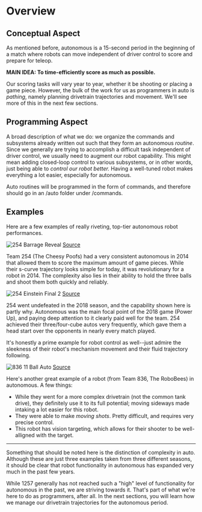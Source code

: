 # Overview

## Conceptual Aspect

As mentioned before, autonomous is a 15-second period in the beginning of a match where robots can move independent of driver control to score and prepare for teleop.

**MAIN IDEA: To time-efficiently score as much as possible.**

Our scoring tasks will vary year to year, whether it be shooting or placing a game piece. However, the bulk of the work for us as programmers in auto is *pathing*, namely planning drivetrain trajectories and movement. We'll see more of this in the next few sections.

## Programming Aspect

A broad description of what we do: we organize the commands and subsystems already written out such that they form an autonomous *routine*. Since we generally are trying to accomplish a difficult task independent of driver control, we usually need to augment our robot capability. This might mean adding closed-loop control to various subsystems, or in other words, just being able to *control our robot better.* Having a well-tuned robot makes everything a lot easier, especially for autonomous.

Auto routines will be programmed in the form of commands, and therefore should go in an /auto folder under /commands.

## Examples

Here are a few examples of really riveting, top-tier autonomous robot performances.

![254 Barrage Reveal](img&gif/254barrageReveal.gif) [Source](https://www.youtube.com/watch?v=aFZy8iibMD0)

Team 254 (The Cheesy Poofs) had a very consistent autonomous in 2014 that allowed them to score the maximum amount of game pieces. While their s-curve trajectory looks simple for today, it was revolutionary for a robot in 2014. The complexity also lies in their ability to hold the three balls and shoot them both quickly and reliably. 

![254 Einstein Final 2](img&gif/254autoEinstein.gif) [Source](https://www.youtube.com/watch?v=pfhBCb6bXpE)

254 went undefeated in the 2018 season, and the capability shown here is partly why. Autonomous was the main focal point of the 2018 game (Power Up), and paying deep attention to it clearly paid well for the team. 254 achieved their three/four-cube autos very frequently, which gave them a head start over the opponents in nearly every match played.

It's honestly a prime example for robot control as well--just admire the sleekness of their robot's mechanism movement and their fluid trajectory following. 

![836 11 Ball Auto](img&gif/836auto11ball.gif) [Source](https://www.youtube.com/watch?v=5bxq2N02pJM&feature=youtu.be)

Here's another great example of a robot (from Team 836, The RoboBees) in autonomous. A few things:
- While they went for a more complex drivetrain (not the common tank drive), they definitely use it to its full potential; moving sideways made intaking a lot easier for this robot.
- They were able to make *moving shots*. Pretty difficult, and requires very precise control. 
- This robot has vision targeting, which allows for their shooter to be well-alligned with the target. 

<hr>

Something that should be noted here is the distinction of complexity in auto. Although these are just three examples taken from three different seasons, it should be clear that robot functionality in autonomous has expanded very much in the past few years. 

While 1257 generally has not reached such a "high" level of functionality for autonomous in the past, we are striving towards it. That's part of what we're here to do as programmers, after all. In the next sections, you will learn how we manage our drivetrain trajectories for the autonomous period. 